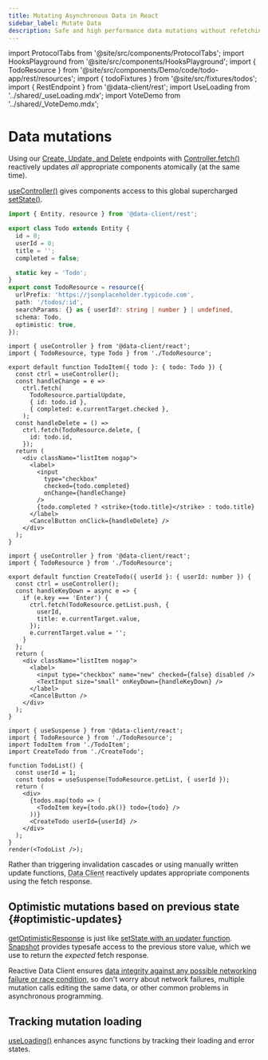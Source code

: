 ```yaml
---
title: Mutating Asynchronous Data in React
sidebar_label: Mutate Data
description: Safe and high performance data mutations without refetching or writing state management.
---
```


import ProtocolTabs from '@site/src/components/ProtocolTabs';
import HooksPlayground from '@site/src/components/HooksPlayground';
import { TodoResource } from '@site/src/components/Demo/code/todo-app/rest/resources';
import { todoFixtures } from '@site/src/fixtures/todos';
import { RestEndpoint } from '@data-client/rest';
import UseLoading from '../shared/\_useLoading.mdx';
import VoteDemo from '../shared/\_VoteDemo.mdx';

<head>
  <meta name="docsearch:pagerank" content="40"/>
</head>

# Data mutations

Using our [Create, Update, and Delete](/docs/concepts/acid#atomicity) endpoints with
[Controller.fetch()](../api/Controller.md#fetch) reactively updates _all_ appropriate components atomically (at the same time).

[useController()](../api/useController.md) gives components access to this global supercharged [setState()](https://react.dev/reference/react/useState#setstate).

[//]: # 'TODO: Add create, and delete examples as well (in tabs)'

<HooksPlayground defaultOpen="n" row fixtures={todoFixtures}>

```ts title="TodoResource" collapsed
import { Entity, resource } from '@data-client/rest';

export class Todo extends Entity {
  id = 0;
  userId = 0;
  title = '';
  completed = false;

  static key = 'Todo';
}
export const TodoResource = resource({
  urlPrefix: 'https://jsonplaceholder.typicode.com',
  path: '/todos/:id',
  searchParams: {} as { userId?: string | number } | undefined,
  schema: Todo,
  optimistic: true,
});
```

```tsx title="TodoItem" {7-11,13-15}
import { useController } from '@data-client/react';
import { TodoResource, type Todo } from './TodoResource';

export default function TodoItem({ todo }: { todo: Todo }) {
  const ctrl = useController();
  const handleChange = e =>
    ctrl.fetch(
      TodoResource.partialUpdate,
      { id: todo.id },
      { completed: e.currentTarget.checked },
    );
  const handleDelete = () =>
    ctrl.fetch(TodoResource.delete, {
      id: todo.id,
    });
  return (
    <div className="listItem nogap">
      <label>
        <input
          type="checkbox"
          checked={todo.completed}
          onChange={handleChange}
        />
        {todo.completed ? <strike>{todo.title}</strike> : todo.title}
      </label>
      <CancelButton onClick={handleDelete} />
    </div>
  );
}
```

```tsx title="CreateTodo" {8-11} collapsed
import { useController } from '@data-client/react';
import { TodoResource } from './TodoResource';

export default function CreateTodo({ userId }: { userId: number }) {
  const ctrl = useController();
  const handleKeyDown = async e => {
    if (e.key === 'Enter') {
      ctrl.fetch(TodoResource.getList.push, {
        userId,
        title: e.currentTarget.value,
      });
      e.currentTarget.value = '';
    }
  };
  return (
    <div className="listItem nogap">
      <label>
        <input type="checkbox" name="new" checked={false} disabled />
        <TextInput size="small" onKeyDown={handleKeyDown} />
      </label>
      <CancelButton />
    </div>
  );
}
```

```tsx title="TodoList" collapsed
import { useSuspense } from '@data-client/react';
import { TodoResource } from './TodoResource';
import TodoItem from './TodoItem';
import CreateTodo from './CreateTodo';

function TodoList() {
  const userId = 1;
  const todos = useSuspense(TodoResource.getList, { userId });
  return (
    <div>
      {todos.map(todo => (
        <TodoItem key={todo.pk()} todo={todo} />
      ))}
      <CreateTodo userId={userId} />
    </div>
  );
}
render(<TodoList />);
```

</HooksPlayground>

Rather than triggering invalidation cascades or using manually written update functions,
<abbr title="Reactive Data Client">Data Client</abbr> reactively updates appropriate components using the fetch response.

## Optimistic mutations based on previous state {#optimistic-updates}

<VoteDemo />

[getOptimisticResponse](/rest/guides/optimistic-updates) is just like [setState with an updater function](https://react.dev/reference/react/useState#updating-state-based-on-the-previous-state). [Snapshot](../api/Snapshot.md) provides typesafe access to the previous store value,
which we use to return the _expected_ fetch response.

Reactive Data Client ensures [data integrity against any possible networking failure or race condition](/rest/guides/optimistic-updates#optimistic-transforms), so don't
worry about network failures, multiple mutation calls editing the same data, or other common
problems in asynchronous programming.

## Tracking mutation loading

[useLoading()](../api/useLoading.md) enhances async functions by tracking their loading and error states.

<UseLoading />
